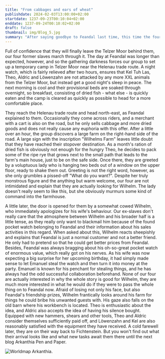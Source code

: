 ```yaml
---
title: "From cabbages and ears of wheat"
publishdate: 2024-02-03T13:00:00+02:00
startdate: 1237-09-23T00:10:04+02:00
enddate: 1237-09-24T00:10:02+02:00
draft: false
thumbnail: img/Blog_5.jpg
summary: "After saying goodbye to Feandal last time, this time the four of us head out of the Telzer Moor and towards Fichenstein. On the way there, however, there is a short detour to visit Wilhelm and his lovely wife. Find out how this reunion goes and how our former slaves use their social skills to get new loot here:"
---
```


Full of confidence that they will finally leave the Telzer Moor behind them, our four former slaves march through it. The day at Feandal was longer than expected, however, and so the gathering darkness forces our group to set up a temporary camp in Telzer Moor near the Helenau trade route. A night watch, which is fairly relieved after two hours, ensures that Kel Tuh Las, Theo, Aldric and Löwenzahn are not attacked by any more XXL animals from the Telzer Moor, but instead get a good night's sleep in peace. The next morning is cool and their provisional beds are soaked through overnight, so breakfast, consisting of dried fish - what else - is quickly eaten and the camp is cleared as quickly as possible to head for a more comfortable place.

They reach the Helenau trade route and head north-east, as Feandal explained to them. Occasionally they come across riders, and a merchant with a cart is also on the road, but he only sells cabbage and more dried goods and does not really cause any euphoria with this offer. After a little over an hour, the group discovers a large farm on the right-hand side of the road. A large sign with the inscription "Wilhelms Farm" leaves little doubt that they have reached their stopover destination. As a month's ration of dried fish is obviously not enough for the hungry Theo, he decides to pack some of the ripe rye that grows next to the small path that leads to the farm's main house, just to be on the safe side. Once there, they are greeted by a voluptuous lady who is hanging two beds out of a window on the upper floor, ready to shake them out. Greeting is not the right word, however, as she only grumbles a pissed-off "What do you want?". Despite her truly monstrous figure and the anything but warm welcome, our four are not intimidated and explain that they are actually looking for Wilhelm. The lady doesn't really seem to like this, but she obviously murmurs some kind of command into the farmhouse.

A little later, the door is opened for them by a somewhat cowed Wilhelm, who immediately apologizes for his wife's behaviour. Our ex-slaves don't really care that the atmosphere between Wilhelm and his broader half is a little tense, as they really only want to blackmail him because of the found pocket watch belonging to Feandal and their information about his sales activities in this regard. When asked about this, Wilhelm reacts sheepishly and explains that Feandal is just a normal customer and not a better friend. He only had to pretend so that he could get better prices from Feandal. Besides, Feandal was always bragging about his oh-so-great pocket watch of enormous value, which really got on his nerves. As his wife was now expecting a big surprise for her upcoming birthday, it had simply made sense to let Emanuel steal the watch and then turn it into money at the party. Emanuel is known for his penchant for stealing things, and he has always had the odd successful collaboration beforehand. None of our four are actually interested in why the whole story is good for Wilhelm, they are much more interested in what he would do if they were to pass the whole thing on to Feandal now. Afraid of losing not only his face, but also Feandal's friendship prizes, Wilhelm frantically looks around his farm for things he could bribe his unwanted guests with. His gaze also falls on the old barn where his workbench is located. Theo is enthusiastic about the idea, and Aldric also accepts the idea of having his silence bought. Equipped with new hammers, shears and other tools, Theo and Aldric consider themselves sufficiently paid off, and Löwenzahn and Kel are also reasonably satisfied with the equipment they have received. A cold farewell later, they are on their way back to Fichtenstein. But you won't find out what their arrival looks like and what new tasks await them there until the next blog Arkanthia Pen and Paper.

<div class="img-max center">
  <img class="img-fluid" title="Worldmap Arkanthia" alt="Worldmap Arkanthia." src="./img/Arkanthia_Full_Map_Blog_5.jpg" />
</div>
